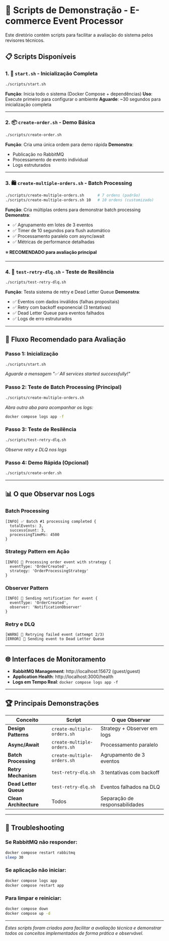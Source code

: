 # 🚀 Scripts de Demonstração - E-commerce Event Processor

Este diretório contém scripts para facilitar a avaliação do sistema pelos revisores técnicos.

## 📋 **Scripts Disponíveis**

### **1. 🚀 `start.sh` - Inicialização Completa**
```bash
./scripts/start.sh
```
**Função**: Inicia todo o sistema (Docker Compose + dependências)
**Uso**: Execute primeiro para configurar o ambiente
**Aguarde**: ~30 segundos para inicialização completa

---

### **2. 📦 `create-order.sh` - Demo Básica**
```bash
./scripts/create-order.sh
```
**Função**: Cria uma única ordem para demo rápida
**Demonstra**: 
- Publicação no RabbitMQ
- Processamento de evento individual
- Logs estruturados

---

### **3. 🛍️ `create-multiple-orders.sh` - Batch Processing**
```bash
./scripts/create-multiple-orders.sh      # 7 ordens (padrão)
./scripts/create-multiple-orders.sh 10   # 10 ordens (customizado)
```
**Função**: Cria múltiplas ordens para demonstrar batch processing
**Demonstra**:
- ✅ Agrupamento em lotes de 3 eventos
- ✅ Timer de 10 segundos para flush automático
- ✅ Processamento paralelo com async/await
- ✅ Métricas de performance detalhadas

**⭐ RECOMENDADO para avaliação principal**

---

### **4. 🧪 `test-retry-dlq.sh` - Teste de Resilência**
```bash
./scripts/test-retry-dlq.sh
```
**Função**: Testa sistema de retry e Dead Letter Queue
**Demonstra**:
- ✅ Eventos com dados inválidos (falhas propositais)
- ✅ Retry com backoff exponencial (3 tentativas)
- ✅ Dead Letter Queue para eventos falhados
- ✅ Logs de erro estruturados

---

## 🎯 **Fluxo Recomendado para Avaliação**

### **Passo 1: Inicialização**
```bash
./scripts/start.sh
```
*Aguarde a mensagem "✅ All services started successfully!"*

### **Passo 2: Teste de Batch Processing (Principal)**
```bash
./scripts/create-multiple-orders.sh
```
*Abra outra aba para acompanhar os logs:*
```bash
docker compose logs app -f
```

### **Passo 3: Teste de Resilência**
```bash
./scripts/test-retry-dlq.sh
```
*Observe retry e DLQ nos logs*

### **Passo 4: Demo Rápida (Opcional)**
```bash
./scripts/create-order.sh
```

---

## 📊 **O que Observar nos Logs**

### **Batch Processing**
```
[INFO] ✅ Batch #1 processing completed {
  totalEvents: 3,
  successCount: 3,
  processingTimeMs: 4500
}
```

### **Strategy Pattern em Ação**
```
[INFO] 🎯 Processing order event with strategy {
  eventType: 'OrderCreated',
  strategy: 'OrderProcessingStrategy'
}
```

### **Observer Pattern**
```
[INFO] 📧 Sending notification for event {
  eventType: 'OrderCreated',
  observer: 'NotificationObserver'
}
```

### **Retry e DLQ**
```
[WARN] 🔄 Retrying failed event (attempt 2/3)
[ERROR] 📮 Sending event to Dead Letter Queue
```

---

## 🌐 **Interfaces de Monitoramento**

- **RabbitMQ Management**: http://localhost:15672 (guest/guest)
- **Application Health**: http://localhost:3000/health
- **Logs em Tempo Real**: `docker compose logs app -f`

---

## 🏆 **Principais Demonstrações**

| Conceito | Script | O que Observar |
|----------|--------|----------------|
| **Design Patterns** | `create-multiple-orders.sh` | Strategy + Observer em logs |
| **Async/Await** | `create-multiple-orders.sh` | Processamento paralelo |
| **Batch Processing** | `create-multiple-orders.sh` | Agrupamento de 3 eventos |
| **Retry Mechanism** | `test-retry-dlq.sh` | 3 tentativas com backoff |
| **Dead Letter Queue** | `test-retry-dlq.sh` | Eventos falhados na DLQ |
| **Clean Architecture** | Todos | Separação de responsabilidades |

---

## 🚨 **Troubleshooting**

### **Se RabbitMQ não responder:**
```bash
docker compose restart rabbitmq
sleep 30
```

### **Se aplicação não iniciar:**
```bash
docker compose logs app
docker compose restart app
```

### **Para limpar e reiniciar:**
```bash
docker compose down
docker compose up -d
```

---

*Estes scripts foram criados para facilitar a avaliação técnica e demonstrar todos os conceitos implementados de forma prática e observável.* 